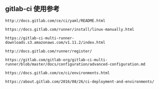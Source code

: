 ## gitlab-ci 使用参考
`http://docs.gitlab.com/ce/ci/yaml/README.html`

`https://docs.gitlab.com/runner/install/linux-manually.html`

`https://gitlab-ci-multi-runner-downloads.s3.amazonaws.com/v1.11.2/index.html`

`http://docs.gitlab.com/runner/register/`

`https://gitlab.com/gitlab-org/gitlab-ci-multi-runner/blob/master/docs/configuration/advanced-configuration.md`

`https://docs.gitlab.com/ce/ci/environments.html`

`https://about.gitlab.com/2016/08/26/ci-deployment-and-environments/`
